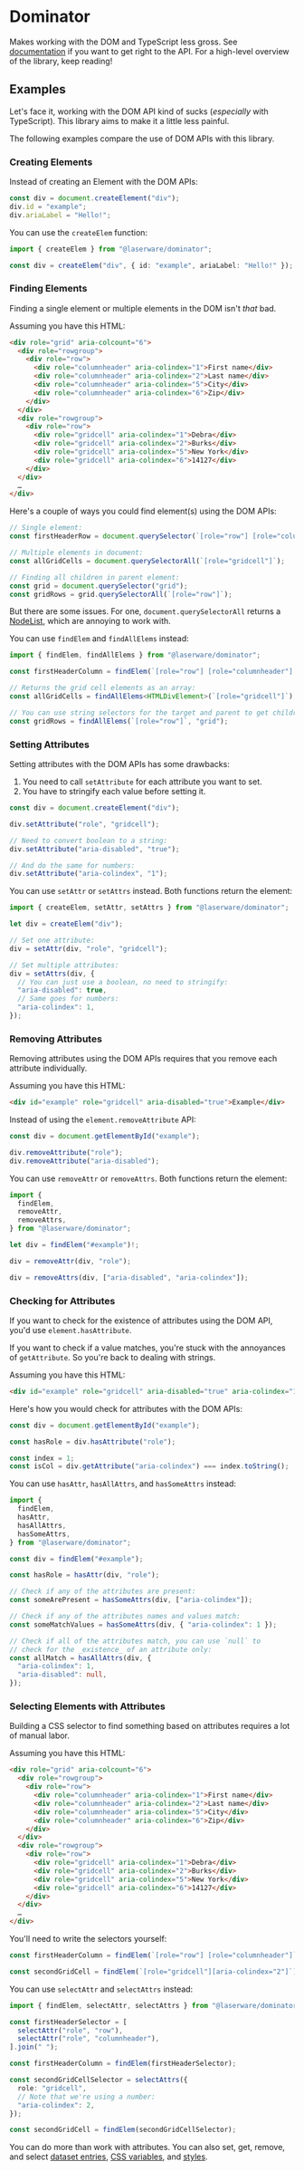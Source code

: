 # Dominator

Makes working with the DOM and TypeScript less gross.
See [documentation](https://laserware.github.io/dominator/) if you want to get right to the API.
For a high-level overview of the library, keep reading!

## Examples

Let's face it, working with the DOM API kind of sucks (_especially_ with TypeScript).
This library aims to make it a little less painful.

The following examples compare the use of DOM APIs with this library. 

### Creating Elements

Instead of creating an Element with the DOM APIs:

```ts
const div = document.createElement("div");
div.id = "example";
div.ariaLabel = "Hello!";
```

You can use the `createElem` function:

```ts
import { createElem } from "@laserware/dominator";

const div = createElem("div", { id: "example", ariaLabel: "Hello!" });
```

### Finding Elements

Finding a single element or multiple elements in the DOM isn't _that_ bad.

Assuming you have this HTML:

```html
<div role="grid" aria-colcount="6">
  <div role="rowgroup">
    <div role="row">
      <div role="columnheader" aria-colindex="1">First name</div>
      <div role="columnheader" aria-colindex="2">Last name</div>
      <div role="columnheader" aria-colindex="5">City</div>
      <div role="columnheader" aria-colindex="6">Zip</div>
    </div>
  </div>
  <div role="rowgroup">
    <div role="row">
      <div role="gridcell" aria-colindex="1">Debra</div>
      <div role="gridcell" aria-colindex="2">Burks</div>
      <div role="gridcell" aria-colindex="5">New York</div>
      <div role="gridcell" aria-colindex="6">14127</div>
    </div>
  </div>
  …
</div>
```

Here's a couple of ways you could find element(s) using the DOM APIs:

```ts
// Single element:
const firstHeaderRow = document.querySelector(`[role="row"] [role="columnheader"]:first-child`);

// Multiple elements in document:
const allGridCells = document.querySelectorAll(`[role="gridcell"]`);

// Finding all children in parent element:
const grid = document.querySelector("grid");
const gridRows = grid.querySelectorAll(`[role="row"]`);
```

But there are some issues. For one, `document.querySelectorAll` returns a [NodeList](https://developer.mozilla.org/en-US/docs/Web/API/NodeList), which are annoying to work with.

You can use `findElem` and `findAllElems` instead:

```ts
import { findElem, findAllElems } from "@laserware/dominator";

const firstHeaderColumn = findElem(`[role="row"] [role="columnheader"]:first-child`);

// Returns the grid cell elements as an array:
const allGridCells = findAllElems<HTMLDivElement>(`[role="gridcell"]`);

// You can use string selectors for the target and parent to get children:
const gridRows = findAllElems(`[role="row"]`, "grid");
```

### Setting Attributes

Setting attributes with the DOM APIs has some drawbacks:

1. You need to call `setAttribute` for each attribute you want to set.
2. You have to stringify each value before setting it.

```ts
const div = document.createElement("div");

div.setAttribute("role", "gridcell");

// Need to convert boolean to a string:
div.setAttribute("aria-disabled", "true");

// And do the same for numbers:
div.setAttribute("aria-colindex", "1");
```

You can use `setAttr` or `setAttrs` instead. Both functions return the element:

```ts
import { createElem, setAttr, setAttrs } from "@laserware/dominator";

let div = createElem("div");

// Set one attribute:
div = setAttr(div, "role", "gridcell");

// Set multiple attributes:
div = setAttrs(div, {
  // You can just use a boolean, no need to stringify:
  "aria-disabled": true,
  // Same goes for numbers:
  "aria-colindex": 1,
});
```

### Removing Attributes

Removing attributes using the DOM APIs requires that you remove each attribute individually. 

Assuming you have this HTML:

```html
<div id="example" role="gridcell" aria-disabled="true">Example</div>
```

Instead of using the `element.removeAttribute` API:

```ts
const div = document.getElementById("example");

div.removeAttribute("role");
div.removeAttribute("aria-disabled");
```

You can use `removeAttr` or `removeAttrs`. Both functions return the element:

```ts
import {
  findElem,
  removeAttr,
  removeAttrs,
} from "@laserware/dominator";

let div = findElem("#example")!;

div = removeAttr(div, "role");

div = removeAttrs(div, ["aria-disabled", "aria-colindex"]);
```

### Checking for Attributes

If you want to check for the existence of attributes using the DOM API, you'd use `element.hasAttribute`.

If you want to check if a value matches, you're stuck with the annoyances of `getAttribute`. So you're back to dealing with strings.

Assuming you have this HTML:

```html
<div id="example" role="gridcell" aria-disabled="true" aria-colindex="1">Example</div>
```

Here's how you would check for attributes with the DOM APIs:

```ts
const div = document.getElementById("example");

const hasRole = div.hasAttribute("role");

const index = 1;
const isCol = div.getAttribute("aria-colindex") === index.toString();
```

You can use `hasAttr`, `hasAllAttrs`, and `hasSomeAttrs` instead:

```ts
import { 
  findElem,
  hasAttr,
  hasAllAttrs,
  hasSomeAttrs,
} from "@laserware/dominator";

const div = findElem("#example");

const hasRole = hasAttr(div, "role");

// Check if any of the attributes are present:
const someArePresent = hasSomeAttrs(div, ["aria-colindex"]);

// Check if any of the attributes names and values match:
const someMatchValues = hasSomeAttrs(div, { "aria-colindex": 1 });

// Check if all of the attributes match, you can use `null` to
// check for the _existence_ of an attribute only:
const allMatch = hasAllAttrs(div, { 
  "aria-colindex": 1, 
  "aria-disabled": null,
});
```

### Selecting Elements with Attributes

Building a CSS selector to find something based on attributes requires a lot of manual labor.

Assuming you have this HTML:

```html
<div role="grid" aria-colcount="6">
  <div role="rowgroup">
    <div role="row">
      <div role="columnheader" aria-colindex="1">First name</div>
      <div role="columnheader" aria-colindex="2">Last name</div>
      <div role="columnheader" aria-colindex="5">City</div>
      <div role="columnheader" aria-colindex="6">Zip</div>
    </div>
  </div>
  <div role="rowgroup">
    <div role="row">
      <div role="gridcell" aria-colindex="1">Debra</div>
      <div role="gridcell" aria-colindex="2">Burks</div>
      <div role="gridcell" aria-colindex="5">New York</div>
      <div role="gridcell" aria-colindex="6">14127</div>
    </div>
  </div>
  …
</div>
```

You'll need to write the selectors yourself:

```ts
const firstHeaderColumn = findElem(`[role="row"] [role="columnheader"]`);

const secondGridCell = findElem(`[role="gridcell"][aria-colindex="2"]`);
```

You can use `selectAttr` and `selectAttrs` instead:

```ts
import { findElem, selectAttr, selectAttrs } from "@laserware/dominator";

const firstHeaderSelector = [
  selectAttr("role", "row"),
  selectAttr("role", "columnheader"),
].join(" ");

const firstHeaderColumn = findElem(firstHeaderSelector);

const secondGridCellSelector = selectAttrs({
  role: "gridcell",
  // Note that we're using a number:
  "aria-colindex": 2,
});

const secondGridCell = findElem(secondGridCellSelector);
```

You can do more than work with attributes. You can also set, get, remove, and select [dataset entries](modules/data.html),
[CSS variables](modules/css.html), and [styles](modules/styles.html).
